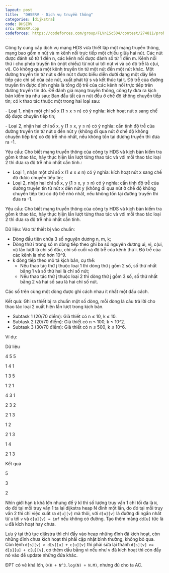 ```yaml
---
layout: post
title:  "DHSERV - Dịch vụ truyền thông"
categories: [dijkstra]
code: DHSERV
src: DHSERV.cpp
codeforces: https://codeforces.com/group/FLVn1Sc504/contest/274811/problem/U
---
```




  


Công ty cung cấp dịch vụ mạng HDS vừa thiết lập một mạng truyền thông, mạng bao gồm n nút và m kênh nối trực tiếp một chiều giữa hai nút. Các nút được đánh số từ 1 đến n, các kênh nối được đánh số từ 1 đến m. Kênh nối thứ i cho phép truyền tin (một chiều) từ nút ui tới nút vi và có độ trễ là c(ui, vi). Có không quá một kênh truyền tin từ một nút đến một nút khác. Một đường truyền tin từ nút s đến nút t được biểu diễn dưới dạng một dãy liên tiếp các chỉ số của các nút, xuất phát từ s và kết thúc tại t. Độ trễ của đường truyền tin được định nghĩa là tổng độ trễ của các kênh nối trực tiếp trên đường truyền tin đó. Để đánh giá mạng truyền thông, công ty đưa ra kịch bản kiểm tra như sau: Ban đầu tất cả n nút đều ở chế độ không chuyển tiếp tin; có k thao tác thuộc một trong hai loại sau:

\- Loại 1, nhận một chỉ số x (1 ≤ x ≤ n) có ý nghĩa: kích hoạt nút x sang chế độ được chuyển tiếp tin;

\- Loại 2, nhận hai chỉ số x, y (1 ≤ x, y ≤ n) có ý nghĩa: cần tính độ trễ của đường truyền tin từ nút x đến nút y (không đi qua nút ở chế độ không chuyển tiếp tin) có độ trễ nhỏ nhất, nếu không tồn tại đường truyền thì đưa ra -1.

Yêu cầu: Cho biết mạng truyền thông của công ty HDS và kịch bản kiểm tra gồm k thao tác, hãy thực hiện lần lượt từng thao tác và với mỗi thao tác loại 2 thì đưa ra độ trễ nhỏ nhất cần tính.:

*   Loại 1, nhận một chỉ số x (1 ≤ x ≤ n) có ý nghĩa: kích hoạt nút x sang chế độ được chuyển tiếp tin;
*   Loại 2, nhận hai chỉ số x, y (1 ≤ x, y ≤ n) có ý nghĩa: cần tính độ trễ của đường truyền tin từ nút x đến nút y (không đi qua nút ở chế độ không chuyển tiếp tin) có độ trễ nhỏ nhất, nếu không tồn tại đường truyền thì đưa ra -1.

Yêu cầu: Cho biết mạng truyền thông của công ty HDS và kịch bản kiểm tra gồm k thao tác, hãy thực hiện lần lượt từng thao tác và với mỗi thao tác loại 2 thì đưa ra độ trễ nhỏ nhất cần tính.

Dữ liệu: Vào từ thiết bị vào chuẩn:

*   Dòng đầu tiên chứa 3 số nguyên dương n, m, k;
*   Dòng thứ i trong số m dòng tiếp theo ghi ba số nguyên dương ui, vi, c(ui, vi) lần lượt là chỉ số đầu, chỉ số cuối và độ trễ của kênh thứ i. Độ trễ của các kênh là nhỏ hơn 10^9.
*   k dòng tiếp theo mô tả kịch bản, cụ thể:
    *   Nếu thao tác thứ j thuộc loại 1 thì dòng thứ j gồm 2 số, số thứ nhất bằng 1 và số thứ hai là chỉ số nút;
    *   Nếu thao tác thứ j thuộc loại 2 thì dòng thứ j gồm 3 số, số thứ nhất bằng 2 và hai số sau là hai chỉ số nút.

Các số trên cùng một dòng được ghi cách nhau ít nhất một dấu cách.

Kết quả: Ghi ra thiết bị ra chuẩn một số dòng, mỗi dòng là câu trả lời cho thao tác loại 2 xuất hiện lần lượt trong kịch bản.

*   Subtask 1 (20/70 điểm): Giả thiết có n ≤ 10, k ≤ 10.
*   Subtask 2 (20/70 điểm): Giả thiết có n ≤ 100, k ≤ 10^2.
*   Subtask 3 (30/70 điểm): Giả thiết có n ≤ 500, k ≤ 10^6.

Ví dụ:

Dữ liệu

4 5 5

1 4 1

1 3 5

1 2 1

4 3 1

2 3 2

2 1 3

1 2

2 1 3

1 4

2 1 3

Kết quả

5

3

2

<!--more-->



Nhìn giới hạn `k` khá lớn nhưng để ý kĩ thì số lượng truy vấn 1 chỉ tối đa là `N`, do đó tại mỗi truy vấn 1 ta lại dijkstra heap N đỉnh một lần, do đó tại mỗi truy vấn 2 thì chỉ việc xuất ra `d[u][v]` mà thôi, với `d[u][v]` là đường đi ngắn nhất từ `u` tới `v` và `d[u][v] = inf` nếu không có đường. Tạo thêm mảng `dd[u]` tức là `u` đã kích hoạt hay chưa.

Lưu ý tại thủ tục dijkstra thì chỉ đẩy vào heap những đỉnh đã kích hoạt, còn những đỉnh chưa kích hoạt thì phải cập nhật bình thường, không bỏ qua. Còn lệnh `d[s][v] > d[s][u] + c[u][v]` thì phải sửa lại thành `d[s][v] >= d[s][u] + c[u][v]`, có thêm dấu bằng vì nếu như v đã kích hoạt thì còn đẩy nó vào để update những đứa khác.

ĐPT có vẻ khá lớn, `O(K + N^3.log(N) + N.M)`, nhưng đủ cho ta AC.
